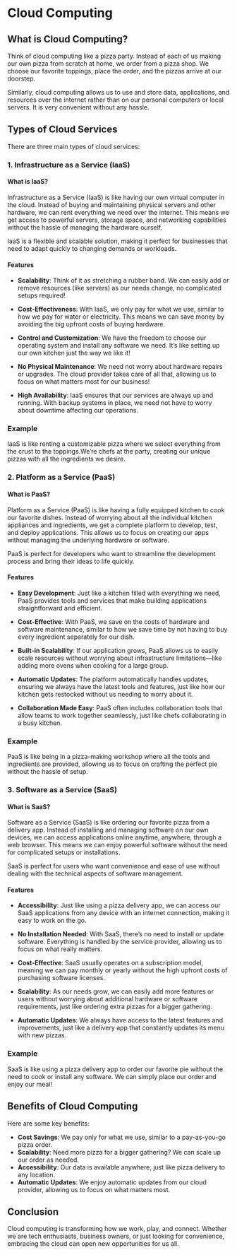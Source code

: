 # Cloud Computing

## What is Cloud Computing?

Think of cloud computing like a pizza party. Instead of each of us making our own pizza from scratch at home, we order from a pizza shop. We choose our favorite toppings, place the order, and the pizzas arrive at our doorstep. 

Similarly, cloud computing allows us to use and store data, applications, and resources over the internet rather than on our personal computers or local servers. It is very convenient without any hassle.

## Types of Cloud Services

There are three main types of cloud services:

### 1. Infrastructure as a Service (IaaS)

#### What is IaaS?

Infrastructure as a Service (IaaS) is like having our own virtual computer in the cloud. Instead of buying and maintaining physical servers and other hardware, we can rent everything we need over the internet. This means we get access to powerful servers, storage space, and networking capabilities without the hassle of managing the hardware ourself. 

IaaS is a flexible and scalable solution, making it perfect for businesses that need to adapt quickly to changing demands or workloads.

#### Features

- **Scalability**: Think of it as stretching a rubber band. We can easily add or remove resources (like servers) as our needs change, no complicated setups required!
  
- **Cost-Effectiveness**: With IaaS, we only pay for what we use, similar to how we pay for water or electricity. This means we can save money by avoiding the big upfront costs of buying hardware.

- **Control and Customization**:   We have the freedom to choose our operating system and install any software we need. It’s like setting up our own kitchen just the way we like it!

- **No Physical Maintenance**: We need not worry about hardware repairs or upgrades. The cloud provider takes care of all that, allowing us to focus on what matters most for our business!

- **High Availability**: IaaS ensures that our services are always up and running. With backup systems in place, we need not have to worry about downtime affecting our operations.


### Example
  IaaS is like renting a customizable pizza where we select everything from the crust to the toppings.We’re chefs at the party, creating our unique pizzas with all the ingredients we desire.

### 2. Platform as a Service (PaaS)

#### What is PaaS?

Platform as a Service (PaaS) is like having a fully equipped kitchen to cook our favorite dishes. Instead of worrying about all the individual kitchen appliances and ingredients, we get a complete platform to develop, test, and deploy applications. This allows us to focus on creating our apps without managing the underlying hardware or software.

PaaS is perfect for developers who want to streamline the development process and bring their ideas to life quickly.

#### Features

- **Easy Development**: Just like a kitchen filled with everything we need, PaaS provides tools and services that make building applications straightforward and efficient.

- **Cost-Effective**: With PaaS, we save on the costs of hardware and software maintenance, similar to how we save time by not having to buy every ingredient separately for our dish.

- **Built-in Scalability**: If our application grows, PaaS allows us to easily scale resources without worrying about infrastructure limitations—like adding more ovens when cooking for a large group.

- **Automatic Updates**: The platform automatically handles updates, ensuring we always have the latest tools and features, just like how our kitchen gets restocked without us needing to worry about it.

- **Collaboration Made Easy**: PaaS often includes collaboration tools that allow teams to work together seamlessly, just like chefs collaborating in a busy kitchen.

### Example
  PaaS is like being in a pizza-making workshop where all the tools and ingredients are provided, allowing us to focus on crafting the perfect pie without the hassle of setup.


### 3. Software as a Service (SaaS)

#### What is SaaS?

Software as a Service (SaaS) is like ordering our favorite pizza from a delivery app. Instead of installing and managing software on our own devices, we can access applications online anytime, anywhere, through a web browser. This means we can enjoy powerful software without the need for complicated setups or installations.

SaaS is perfect for users who want convenience and ease of use without dealing with the technical aspects of software management.

#### Features

- **Accessibility**: Just like using a pizza delivery app, we can access our SaaS applications from any device with an internet connection, making it easy to work on the go.

- **No Installation Needed**: With SaaS, there’s no need to install or update software. Everything is handled by the service provider, allowing us to focus on what really matters.

- **Cost-Effective**: SaaS usually operates on a subscription model, meaning we can pay monthly or yearly without the high upfront costs of purchasing software licenses.

- **Scalability**: As our needs grow, we can easily add more features or users without worrying about additional hardware or software requirements, just like ordering extra pizzas for a bigger gathering.

- **Automatic Updates**: We always have access to the latest features and improvements, just like a delivery app that constantly updates its menu with new pizzas.

### Example
  SaaS is like using a pizza delivery app to order our favorite pie without the need to cook or install any software. We can simply place our order and enjoy our meal!

## Benefits of Cloud Computing

Here are some key benefits:

- **Cost Savings**: We pay only for what we use, similar to a pay-as-you-go pizza order.
- **Scalability**: Need more pizza for a bigger gathering? We can scale up our order as needed.
- **Accessibility**: Our data is available anywhere, just like pizza delivery to any location.
- **Automatic Updates**: We enjoy automatic updates from our cloud provider, allowing us to focus on what matters most.

## Conclusion

Cloud computing is transforming how we work, play, and connect. Whether we are tech enthusiasts, business owners, or just looking for convenience, embracing the cloud can open new opportunities for us all.
